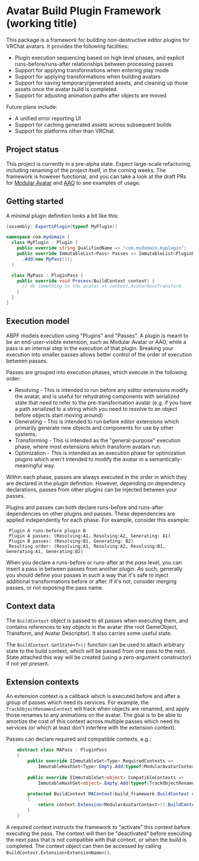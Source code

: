 # Avatar Build Plugin Framework (working title)

This package is a framework for building non-destructive editor plugins for VRChat avatars. It provides the following facilities:

* Plugin execution sequencing based on high level phases, and explicit runs-before/runs-after relationships between processing passes
* Support for applying transformations when entering play mode
* Support for applying transformations when building avatars
* Support for saving temporary/generated assets, and cleaning up those assets once the avatar build is completed.
* Support for adjusting animation paths after objects are moved

Future plans include:
* A unified error reporting UI
* Support for caching generated assets across subsequent builds
* Support for platforms other than VRChat.

## Project status

This project is currently in a pre-alpha state. Expect large-scale refactoring, including renaming of the project itself, in the coming weeks. The framework is however functional, and you can take a look at the draft PRs for [Modular Avatar](https://github.com/bdunderscore/modular-avatar/pull/406) and [AAO](https://github.com/anatawa12/AvatarOptimizer/pull/375) to see examples of usage.

## Getting started

A minimal plugin definition looks a bit like this:

```csharp
[assembly: ExportsPlugin(typeof MyPlugin)]

namespace com.mydomain {
  class MyPlugin : Plugin {
    public override string QualifiedName => "com.mydomain.myplugin";
    public override ImmutableList<Pass> Passes => ImmutableList<PluginPass>.Empty
      .Add(new MyPass());
  }

  class MyPass : PluginPass {
    public override void Process(BuildContext context) {
      // do something to the avatar at context.AvatarRootTransform
    }
  }
}
```

## Execution model

ABPF models execution using "Plugins" and "Passes". A plugin is meant to be an end-user-visible extension, such as Modular Avatar or AAO, while a pass is an internal step in the execution of that plugin. Breaking your execution into smaller passes allows better control of the order of execution between passes.

Passes are grouped into execution phases, which execute in the following order:
* Resolving - This is intended to run before any editor extensions modify the avatar, and is useful for rehydrating components with serialized state that need to refer to the pre-transformation avatar (e.g. if you have a path serialized to a string which you need to resolve to an object before objects start moving around)
* Generating - This is intended to run before editor extensions which primarily generate new objects and components for use by other systems.
* Transforming - This is intended as the "general-purpose" execution phase, where most extensions which transform avatars run.
* Optimization - This is intended as an execution phase for optimization plugins which aren't intended to modify the avatar in a semantically-meaningful way.

Within each phase, passes are always executed in the order in which they are declared in the plugin definition. However, depending on dependency declarations, passes from other plugins can be injected between your passes.

Plugins and passes can both declare runs-before and runs-after dependencies on other plugins and passes. These dependencies are applied independently for each phase. For example, consider this example:

```
 Plugin A runs-before plugin B
 Plugin A passes: (Resolving:A1, Resolving:A2, Generating: A1)
 Plugin B passes: (Resolving:B1, Generating: B2)
 Resulting order: (Resolving:A1, Resolving:A2, Resolving:B1, Generating:A1, Generating:B2)
```

When you declare a runs-before or runs-after at the _pass_ level, you can insert a pass in between passes from another plugin. As such, generally you should define your passes in such a way that it's safe to inject additional transformations before or after. If it's not, consider merging passes, or not exposing the pass name.

## Context data

The `BuildContext` object is passed to all passes when executing them, and contains references to key objects in the avatar (the root GameObject, Transform, and Avatar Descriptor). It also carries some useful state.

The `BuildContext.GetState<T>()` function can be used to attach arbitrary state to the build context, which will be passed from one pass to the next. State attached this way will be created (using a zero-argument constructor) if not yet present.

## Extension contexts

An extension context is a callback which is executed before and after a group of passes which need its services. For example, the `TrackObjectRenamesContext` will track when objects are renamed, and apply those renames to any animations on the avatar. The goal is to be able to amortize the cost of this context across multiple passes which need its services (or which at least don't interfere with the extension context).

Passes can declare required and compatible contexts, e.g.:

```csharp
    abstract class MAPass : PluginPass
    {
        public override IImmutableSet<Type> RequiredContexts =>
            ImmutableHashSet<Type>.Empty.Add(typeof(ModularAvatarContext));
        
        public override IImmutableSet<object> CompatibleContexts =>
            ImmutableHashSet<object>.Empty.Add(typeof(TrackObjectRenamesContext));

        protected BuildContext MAContext(build_framework.BuildContext context)
        {
            return context.Extension<ModularAvatarContext>().BuildContext;
        }
    }
```

A required context instructs the framework to "activate" this context before executing the pass. The context will then be "deactivated" before executing the next pass that is not compatible with that context, or when the build is completed. The context object can then be accessed by calling `BuildContext.Extension<ExtensionName>()`.
